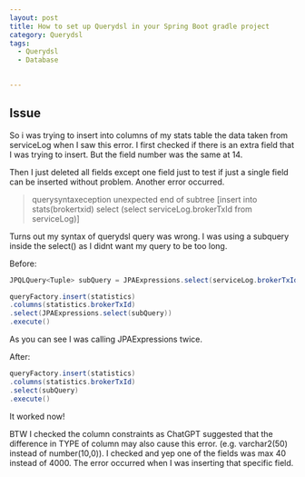 ```yaml
---
layout: post
title: How to set up Querydsl in your Spring Boot gradle project
category: Querydsl 
tags:
  - Querydsl
  - Database

  
---
```

## Issue
So i was trying to insert into columns of my stats table the data taken 
from serviceLog when I saw this error. I first checked if there is an 
extra field that I was trying to insert. But the field number was the 
same at 14.

Then I just deleted all fields except one field just to test if just 
a single field can be inserted without problem. Another error occurred.

> querysyntaxeception unexpected end of subtree [insert into stats(brokertxid) select (select serviceLog.brokerTxId from serviceLog)]

Turns out my syntax of querydsl query was wrong. I was using a subquery inside the select() as I didnt want my query to be too long.

Before:
```java
JPQLQuery<Tuple> subQuery = JPAExpressions.select(serviceLog.brokerTxId).from(serviceLog)

queryFactory.insert(statistics)
.columns(statistics.brokerTxId)
.select(JPAExpressions.select(subQuery))
.execute()
```

As you can see I was calling JPAExpressions twice.

After:
```java
queryFactory.insert(statistics)
.columns(statistics.brokerTxId)
.select(subQuery)
.execute()
```

It worked now!

BTW I checked the column constraints as ChatGPT suggested that 
the difference in TYPE of column may also cause this error. 
(e.g. varchar2(50) instead of number(10,0)). I checked and yep one 
of the fields was max 40 instead of 4000. The error occurred when I was
inserting that specific field.
